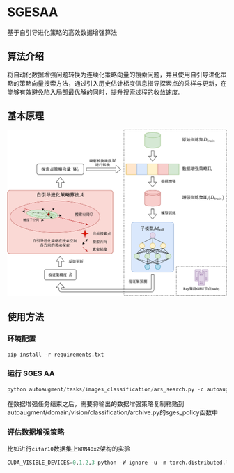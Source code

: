 # SGESAA
基于自引导进化策略的高效数据增强算法
## 算法介绍
将自动化数据增强问题转换为连续化策略向量的搜索问题，并且使用自引导进化策略的策略向量搜索方法，通过引入历史估计梯度信息指导探索点的采样与更新，在能够有效避免陷入局部最优解的同时，提升搜索过程的收敛速度。
## 基本原理
![原理图](/images/SGESAA算法流程.png)
## 使用方法
### 环境配置
```python
pip install -r requirements.txt
```
### 运行 SGES AA
```python
python autoaugment/tasks/images_classification/ars_search.py -c autoaugment/tasks/images_classification/confs/sges.yaml autoaugment/domain/vision/classification/confs/search_resnet18_cifar10.yaml
```
在数据增强任务结束之后，需要将输出的数据增强策略复制粘贴到autoaugment/domain/vision/classification/archive.py的sges_policy函数中
### 评估数据增强策略
比如进行```cifar10```数据集上```WRN40x2```架构的实验
``` python
CUDA_VISIBLE_DEVICES=0,1,2,3 python -W ignore -u -m torch.distributed.launch --nproc_per_node=4 autoaugment/domain/vision/classification/train.py -c autoaugment/domain/vision/classification/confs/wrn_40x2_cifar10.yaml --verbose --aug=sges
```
